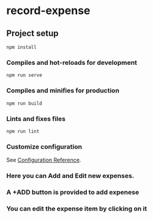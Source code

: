 # record-expense

## Project setup
```
npm install
```

### Compiles and hot-reloads for development
```
npm run serve
```

### Compiles and minifies for production
```
npm run build
```

### Lints and fixes files
```
npm run lint
```

### Customize configuration
See [Configuration Reference](https://cli.vuejs.org/config/).

### Here you can Add and Edit new expenses.
### A +ADD button is provided to add expenese
### You can edit the expense item by clicking on it
